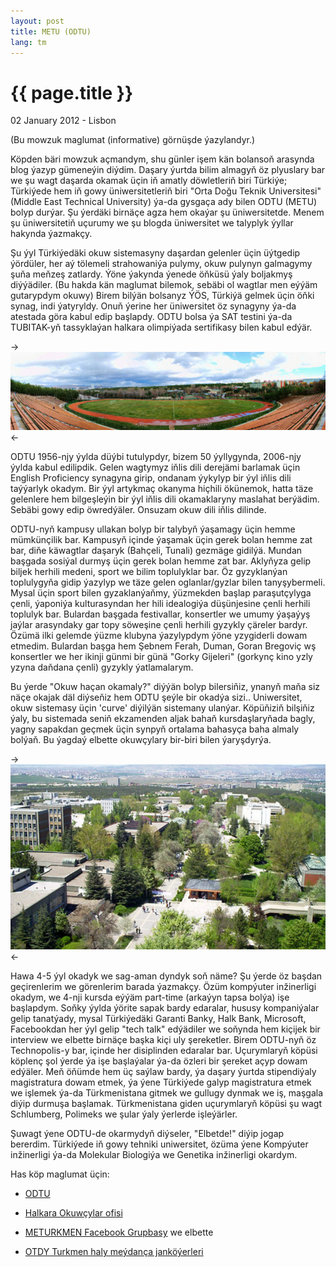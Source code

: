 ```yaml
---
layout: post
title: METU (ODTU)
lang: tm
---
```


{{ page.title }}
================

<p class="meta">02 January 2012 - Lisbon</p>

(Bu mowzuk maglumat (informative) görnüşde ýazylandyr.)

Köpden bäri mowzuk açmandym, shu günler işem kän bolansoň arasynda blog ýazyp gümeneýin diýdim. 
Daşary ýurtda bilim almagyň öz plyuslary bar we şu wagt daşarda okamak üçin iň amatly döwletleriň 
biri Türkiýe; Türkiýede hem iň gowy üniwersitetleriň biri "Orta Doğu Teknik Universitesi" 
(Middle East Technical University) ýa-da gysgaça ady bilen ODTU (METU) bolyp durýar. Şu ýerdäki 
birnäçe agza hem okaýar şu üniwersitetde. Menem şu üniwersitetiň uçurumy we şu blogda üniwersitet 
we talyplyk ýyllar hakynda ýazmakçy. 

Şu ýyl Türkiýedäki okuw sistemasyny daşardan gelenler üçin üýtgedip ýördüler, her aý tölemeli 
strahowaniýa pulymy, okuw pulynyn galmagymy şuňa meňzeş zatlardy. Ýöne ýakynda ýenede öňküsü ýaly 
boljakmyş diýýädiler. (Bu hakda kän maglumat bilemok, sebäbi ol wagtlar men eýýäm gutarypdym okuwy) 
Birem bilýän bolsanyz ÝÖS, Türkiýä gelmek üçin öňki synag, indi ýatyryldy. Onuň ýerine 
her üniwersitet öz synagyny ýa-da atestada göra kabul edip başlapdy. ODTU bolsa ýa SAT testini 
ýa-da TUBITAK-yň tassyklaýan halkara olimpiýada sertifikasy bilen kabul edýär. 

->![devrim-panorama](/files/metu-01.jpg)<-

ODTU 1956-njy ýylda düýbi tutulypdyr, bizem 50 ýyllygynda, 2006-njy ýylda kabul edilipdik. 
Gelen wagtymyz iňlis dili derejämi barlamak üçin English Proficiency synagyna girip, ondanam 
ýykylyp bir ýyl iňlis dili taýýarlyk okadym. Bir ýyl artykmaç okanyma hiçhili ökünemok, hatta täze 
gelenlere hem bilgeşleýin bir ýyl iňlis dili okamaklaryny maslahat berýädim. Sebäbi gowy edip 
öwredýäler. Onsuzam okuw dili iňlis dilinde. 

ODTU-nyň kampusy ullakan bolyp bir talybyň ýaşamagy üçin hemme mümkünçilik bar. Kampusyň 
içinde ýaşamak üçin gerek bolan hemme zat bar, diňe käwagtlar daşaryk (Bahçeli, Tunali) gezmäge 
gidilýä. Mundan başgada sosiýal durmyş üçin gerek bolan hemme zat bar. Aklyňyza gelip biljek 
herhili medeni, sport we bilim toplulyklar bar. Öz gyzyklanýan toplulygyňa gidip ýazylyp we täze 
gelen oglanlar/gyzlar bilen tanyşybermeli. Mysal üçin sport bilen gyzaklanýaňmy, ýüzmekden başlap 
paraşutçylyga çenli, ýaponiýa kulturasyndan her hili idealogiýa düşünjesine çenli herhili toplulyk 
bar. Bulardan başgada festivallar, konsertler we umumy ýaşaýyş jaýlar arasyndaky gar topy söweşine 
çenli herhili gyzykly çäreler bardyr. Özümä ilki gelemde ýüzme klubyna ýazylypdym ýöne yzygiderli 
dowam etmedim. Bulardan başga hem Şebnem Ferah, Duman, Goran Bregoviç wş konsertler we her ikinji 
günmi bir günä "Gorky Gijeleri" (gorkynç kino yzly yzyna daňdana çenli) gyzykly ýatlamalarym. 

Bu ýerde "Okuw haçan okamaly?" diýýän bolyp bilersiňiz, ynanyň maňa siz näçe okajak däl diýseňiz 
hem ODTU şeýle bir okadýa sizi.. Uniwersitet, okuw sistemasy üçin 'curve' diýilýän sistemany 
ulanýar. Köpüňiziň bilşiňiz ýaly, bu sistemada seniň ekzamenden aljak bahaň kursdaşlaryňada 
bagly, yagny sapakdan geçmek üçin synpyň ortalama bahasyça baha almaly bolýaň. Bu ýagdaý 
elbette okuwçylary bir-biri bilen ýaryşdyrýa. 

->![metu-over-mm](/files/metu-02.jpg)<-

Hawa 4-5 ýyl okadyk we sag-aman dyndyk soň näme? Şu ýerde öz başdan geçirenlerim we görenlerim 
barada ýazmakçy. Özüm kompýuter inžinerligi okadym, we 4-nji kursda eýýäm part-time 
(arkaýyn tapsa bolýa) işe başlapdym. Soňky ýylda ýörite sapak bardy edaralar, hususy kompaniýalar 
gelip tanatýady, mysal Türkiýedäki Garanti Banky, Halk Bank, Microsoft, Facebookdan her ýyl 
gelip "tech talk" edýädiler we soňynda hem kiçijek bir interview we elbette birnäçe başka kiçi 
uly şereketler. Birem ODTU-nyň öz Technopolis-y bar, içinde her disiplinden edaralar bar. 
Uçurymlaryň köpüsi köplenç şol ýerde ýa işe başlaýalar ýa-da özleri bir şereket açyp dowam edýäler. 
Meň öňümde hem üç saýlaw bardy, ýa daşary ýurtda stipendiýaly magistratura dowam etmek, ýa ýene 
Türkiýede galyp magistratura etmek we işlemek ýa-da Türkmenistana gitmek we gullugy dynmak we iş, 
maşgala diýip durmuşa başlamak. Türkmenistana giden uçurymlaryň köpüsi şu wagt Schlumberg, 
Polimeks we şular ýaly ýerlerde işleýärler. 

Şuwagt ýene ODTU-de okarmydyň diýseler, "Elbetde!" diýip jogap bererdim. Türkiýede iň gowy
tehniki uniwersitet, özüma ýene Kompýuter inžinerligi ýa-da Molekular Biologiýa we Genetika 
inžinerligi okardym.

Has köp maglumat üçin:

* [ODTU](http://www.metu.edu.tr)

* [Halkara Okuwçylar ofisi](http://www.oibd.metu.edu.tr)

* [METURKMEN Facebook Grupbasy](http://www.facebook.com/groups/meturkmen/) we elbette 

* [OTDY Turkmen haly meýdança janköýerleri](http://www.facebook.com/groups/213634011988405/)
